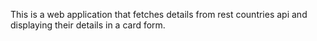 This is a web application that fetches details from rest countries api and displaying their details in a card form.